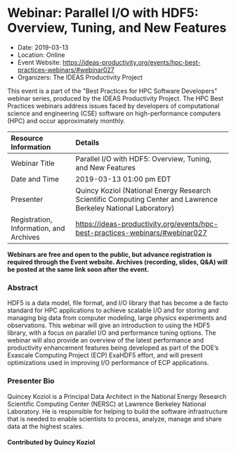 













			   

<!-- Note: this label does NOT include the trailing colon -->





# Webinar: Parallel I/O with HDF5: Overview, Tuning, and New Features

- Date: 2019-03-13
- Location: Online
- Event Website: https://ideas-productivity.org/events/hpc-best-practices-webinars/#webinar027
- Organizers: The IDEAS Productivity Project
			   
This event is a part of the "Best Practices for HPC Software
Developers" webinar series, produced by the IDEAS Productivity
Project. The HPC Best Practices webinars address issues faced by
developers of computational science and engineering (CSE) software on
high-performance computers (HPC) and occur approximately monthly.

Resource Information | Details
:--- | :---			   
Webinar Title | Parallel I/O with HDF5: Overview, Tuning, and New Features
Date and Time | 2019-03-13 01:00 pm EDT
Presenter | Quincy Koziol (National Energy Research Scientific Computing Center and Lawrence Berkeley National Laboratory)
Registration, Information, and Archives | 	<https://ideas-productivity.org/events/hpc-best-practices-webinars/#webinar027>	   

**Webinars are free and open to the public, but advance registration is required through the Event website. Archives (recording, slides, Q&A) will be posted at the same link soon after the event.**

### Abstract
<p>HDF5 is a data model, file format, and I/O library that has become a
de facto standard for HPC applications to achieve scalable I/O and for
storing and managing big data from computer modeling, large physics
experiments and observations. This webinar will give an introduction
to using the HDF5 library, with a focus on parallel I/O and
performance tuning options. The webinar will also provide an overview
of the latest performance and productivity enhancement features being
developed as part of the DOE’s Exascale Computing Project (ECP)
ExaHDF5 effort, and will present optimizations used in improving I/O
performance of ECP applications.</p>



### Presenter Bio
<p>Quincey Koziol is a Principal Data Architect in the
National Energy Research Scientific Computing Center (NERSC) at
Lawrence Berkeley National Laboratory. He is responsible for helping
to build the software infrastructure that is needed to enable
scientists to process, analyze, manage and share data at the highest
scales.</p>

    

#### Contributed by Quincy Koziol

<!---
Publish: yes
Categories: skills
Topics: online learning
Level: 2
Prerequisites: default
Aggregate: none
--->






